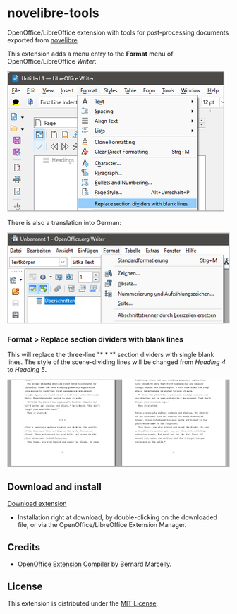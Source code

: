 # novelibre-tools

OpenOffice/LibreOffice extension with tools for post-processing documents exported from 
[novelibre](https://github.com/peter88213/novelibre).


This extension adds a menu entry to the **Format** menu of OpenOffice/LibreOffice *Writer*:

![Screenshot](docs/Screenshots/format_menu01.png)

There is also a translation into German:

![Screenshot](docs/Screenshots/format_menu02.png)


### Format > Replace section dividers with blank lines

This will replace the three-line "* * *" section dividers
with single blank lines. The style of the scene-dividing
lines will be changed from  _Heading 4_  to  _Heading 5_.

![Screenshot](docs/Screenshots/section_divider01.jpg)


## Download and install

[Download extension](https://raw.githubusercontent.com/peter88213/novelibre-tools/main/dist/novelibre-tools-0.1.4.oxt)

* Installation right at download, by double-clicking on the downloaded file, or via the OpenOffice/LibreOffice Extension Manager.


## Credits

- [OpenOffice Extension Compiler](https://wiki.openoffice.org/wiki/Extensions_Packager#Extension_Compiler) by Bernard Marcelly.

## License

This extension is distributed under the [MIT License](http://www.opensource.org/licenses/mit-license.php).
